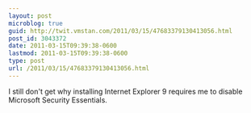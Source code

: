 ```yaml
---
layout: post
microblog: true
guid: http://twit.vmstan.com/2011/03/15/47683379130413056.html
post_id: 3043372
date: 2011-03-15T09:39:38-0600
lastmod: 2011-03-15T09:39:38-0600
type: post
url: /2011/03/15/47683379130413056.html
---
```

I still don't get why installing Internet Explorer 9 requires me to disable Microsoft Security Essentials.
